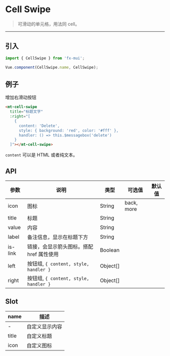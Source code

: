 # Cell Swipe

> 可滑动的单元格，用法同 cell。

----------


## 引入

```javascript
import { CellSwipe } from 'fx-mui';

Vue.component(CellSwipe.name, CellSwipe);
```

## 例子

增加右滑动按钮

```html
<mt-cell-swipe
  title="标题文字"
  :right="[
    {
      content: 'Delete',
      style: { background: 'red', color: '#fff' },
      handler: () => this.$messagebox('delete')
    }
  ]"></mt-cell-swipe>
```

`content` 可以是 HTML 或者纯文本。

## API
| 参数 | 说明 | 类型 | 可选值 | 默认值 |
|------|-------|---------|-------|--------|
| icon  |  图标   | String    |  back, more   |     |
| title | 标题 | String | | |
| value | 内容 | String | | |
| label | 备注信息，显示在标题下方 | String | | |
| is-link | 链接，会显示箭头图标。搭配 href 属性使用 | Boolean | | |
| left | 按钮组, `{ content, style, handler }` | Object[] | |
| right | 按钮组, `{ content, style, handler }` | Object[] | |

## Slot
| name | 描述 |
|------|--------|
| - | 自定义显示内容 |
| title | 自定义标题 |
| icon | 自定义图标 |
